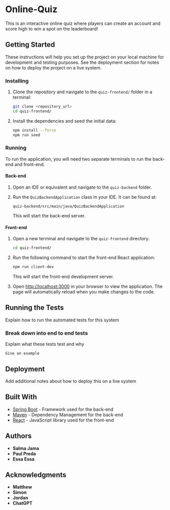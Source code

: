 # Online-Quiz 

This is an interactive online quiz where players can create an account and score high to win a spot on the leaderboard!

## Getting Started

These instructions will help you set up the project on your local machine for development and testing purposes. See the deployment section for notes on how to deploy the project on a live system.

### Installing

1. Clone the repository and navigate to the `quiz-frontend/` folder in a terminal:
   ```bash
   git clone <repository_url>
   cd quiz-frontend/ 
   ```

2. Install the dependencies and seed the initial data:
   ```bash
   npm install --force
   npm run seed
   ```

### Running

To run the application, you will need two separate terminals to run the back-end and front-end.

#### Back-end

1. Open an IDE or equivalent and navigate to the `quiz-backend` folder.

2. Run the `QuizBackendApplication` class in your IDE. It can be found at:
   ```
   quiz-backend/src/main/java/QuizBackendApplication
   ```
   This will start the back-end server.

#### Front-end

1. Open a new terminal and navigate to the `quiz-frontend` directory.
   ```bash
   cd quiz-frontend/
   ```

2. Run the following command to start the front-end React application:
   ```bash
   npm run client-dev
   ```

   This will start the front-end development server.

3. Open [http://localhost:3000](http://localhost:3000) in your browser to view the application. The page will automatically reload when you make changes to the code.

## Running the Tests

Explain how to run the automated tests for this system

### Break down into end to end tests

Explain what these tests test and why

```
Give an example
```

## Deployment

Add additional notes about how to deploy this on a live system

## Built With

* [Spring Boot](https://spring.io/) - Framework used for the back-end
* [Maven](https://maven.apache.org/) - Dependency Management for the back-end
* [React](https://reactjs.org/) - JavaScript library used for the front-end
## Authors

* **Salma Jama**
* **Paul Preda**
* **Essa Essa**

## Acknowledgments

* **Matthew**
* **Simon**
* **Jordan**
* **ChatGPT**

